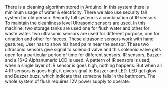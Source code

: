 There is a cleaning algorithm stored in Arduino. In this system there is minimum usage of water & 
electricity. There we also use security fall system for old person. Security fall system is a 
combination of IR sensors. To maintain the cleanliness level Ultrasonic sensors are used. In this 
machine, two storage tanks are used one for flush water and other for waste water. two ultrasonic 
sensors are used for different purpose, one for urination and other for faeces. These ultrasonic sensors 
work with hand gestures, User has to show his hand palm near the sensor. These two ultrasonic 
sensors give signal to solenoid valve and this solenoid valve gets open for a particular period of time 
for different sensors. IR sensors, Buzzer and a 16*2 Alphanumeric LCD is used. A pattern of IR 
sensors is used, when a single layer of IR sensor is goes high, nothing happens. But when all 4 IR 
sensors is goes high, it gives signal to Buzzer and LED. LED get glow and Buzzer buzz, which 
indicate that someone falls in the bathroom. The whole system of flush requires 12V power supply to 
operate.
